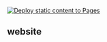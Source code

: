 [![Deploy static content to Pages](https://github.com/nalcabio/nalcabio.github.io/actions/workflows/static.yml/badge.svg)](https://github.com/nalcabio/nalcabio.github.io/actions/workflows/static.yml)

## website
